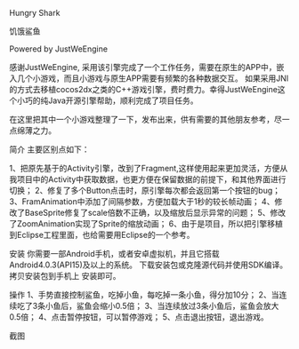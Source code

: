 Hungry Shark

饥饿鲨鱼

Powered by JustWeEngine

感谢JustWeEngine, 采用该引擎完成了一个工作任务，需要在原生的APP中，嵌入几个小游戏，而且小游戏与原生APP需要有频繁的各种数据交互。
如果采用JNI的方式去移植cocos2dx之类的C++游戏引擎，费时费力。幸得JustWeEngine这个小巧的纯Java开源引擎帮助，顺利完成了项目任务。

在这里把其中一个小游戏整理了一下，发布出来，供有需要的其他朋友参考，尽一点绵薄之力。

简介
主要区别点如下：

1、把原先基于的Activity引擎，改到了Fragment,这样使用起来更加灵活，方便从我项目中的Activity中获取数据，也更方便在保留数据的前提下，和其他界面进行切换；
2、修复了多个Button点击时，原引擎每次都会返回第一个按钮的bug；
3、FramAnimation中添加了间隔参数，方便加载大于1秒的较长帧动画；
4、修改了BaseSprite修复了scale倍数不正确，以及缩放后显示异常的问题；
5、修改了ZoomAnimation实现了Sprite的缩放动画；
6、由于是项目，所以把引擎移植到Eclipse工程里面，也给需要用Eclipse的一个参考。


安装
你需要一部Android手机，或者安卓虚拟机，并且它搭载Android4.0.3(API15)及以上的系统。
下载安装包或克隆源代码并使用SDK编译。
拷贝安装包到手机上 安装即可。

操作
1、手势直接控制鲨鱼，吃掉小鱼，每吃掉一条小鱼，得分加10分；
2、当连续吃了3条小鱼后，鲨鱼会缩小0.5倍；
3、当连续放过3条小鱼后，鲨鱼会放大0.5倍；
4、点击暂停按钮，可以暂停游戏；
5、点击退出按钮，退出游戏。

截图
